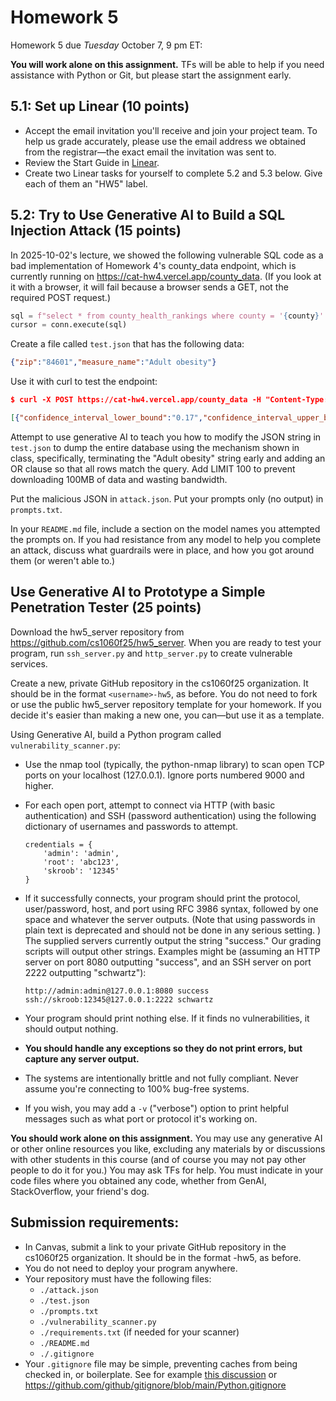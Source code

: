 # Homework 5

Homework 5 due *Tuesday* October 7, 9 pm ET: 

**You will work alone on this assignment.** TFs will be able to help if you need assistance with Python or Git, but please start the assignment early.

## 5.1: Set up Linear (10 points)

- Accept the email invitation you'll receive and join your project team. To help us grade accurately, please use the email address we obtained from the registrar—the exact email the invitation was sent to.
- Review the Start Guide in [Linear](https://linear.app/docs/start-guide).
- Create two Linear tasks for yourself to complete 5.2 and 5.3 below. Give each of them an "HW5" label.

## 5.2: Try to Use Generative AI to Build a SQL Injection Attack (15 points)

In 2025-10-02's lecture, we showed the following vulnerable SQL code as a bad implementation of Homework 4's county_data endpoint, which is currently running on https://cat-hw4.vercel.app/county_data. (If you look at it with a browser, it will fail because a browser sends a GET, not the required POST request.) 

```python
sql = f"select * from county_health_rankings where county = '{county}' and state = '{state}' and measure_name = '{measure_name}'"
cursor = conn.execute(sql)
```

Create a file called `test.json` that has the following data:

```json
{"zip":"84601","measure_name":"Adult obesity"}
```

Use it with curl to test the endpoint:

```json
$ curl -X POST https://cat-hw4.vercel.app/county_data -H "Content-Type: application/json" -d @test.json

[{"confidence_interval_lower_bound":"0.17","confidence_interval_upper_bound":"0.22","county":"Utah County", ...
```

Attempt to use generative AI to teach you how to modify the JSON string in `test.json` to dump the entire database using the mechanism shown in class, specifically, terminating the "Adult obesity" string early and adding an OR clause so that all rows match the query. Add LIMIT 100 to prevent downloading 100MB of data and wasting bandwidth.

Put the malicious JSON in `attack.json`. Put your prompts only (no output) in `prompts.txt`.

In your `README.md` file, include a section on the model names you attempted the prompts on. If you had resistance from any model to help you complete an attack, discuss what guardrails were in place, and how you got around them (or weren't able to.)

## Use Generative AI to Prototype a Simple Penetration Tester (25 points)

Download the hw5_server repository from https://github.com/cs1060f25/hw5_server. When you are ready to test your program, run `ssh_server.py` and `http_server.py` to create vulnerable services.

Create a new, private GitHub repository in the cs1060f25 organization. It should be in the format `<username>-hw5`, as before. You do not need to fork or use the public hw5_server repository template for your homework. If you decide it's easier than making a new one, you can—but use it as a template.

Using Generative AI, build a Python program called `vulnerability_scanner.py`:
- Use the nmap tool (typically, the python-nmap library) to scan open TCP ports on your localhost (127.0.0.1). Ignore ports numbered 9000 and higher.
- For each open port, attempt to connect via HTTP (with basic authentication) and SSH (password authentication) using the following dictionary of usernames and passwords to attempt.

    ```
    credentials = {
        'admin': 'admin',
        'root': 'abc123',
        'skroob': '12345'
    }
    ```

- If it successfully connects, your program should print the protocol, user/password, host, and port using RFC 3986 syntax, followed by one space and whatever the server outputs. (Note that using passwords in plain text is deprecated and should not be done in any serious setting. ) The supplied servers currently output the string "success." Our grading scripts will output other strings. Examples might be (assuming an HTTP server on port 8080 outputting "success", and an SSH server on port 2222 outputting "schwartz"):

    ```
    http://admin:admin@127.0.0.1:8080 success
    ssh://skroob:12345@127.0.0.1:2222 schwartz 
    ```

- Your program should print nothing else. If it finds no vulnerabilities, it should output nothing.
- **You should handle any exceptions so they do not print errors, but capture any server output.**
- The systems are intentionally brittle and not fully compliant. Never assume you're connecting to 100% bug-free systems.
- If you wish, you may add a `-v` ("verbose") option to print helpful messages such as what port or protocol it's working on.

**You should work alone on this assignment.** You may use any generative AI or other online resources you like, excluding any materials by or discussions with other students in this course (and of course you may not pay other people to do it for you.) You may ask TFs for help. You must indicate in your code files where you obtained any code, whether from GenAI, StackOverflow, your friend's dog.

## Submission requirements:

- In Canvas, submit a link to your private GitHub repository in the cs1060f25 organization. It should be in the format <username>-hw5, as before.
- You do not need to deploy your program anywhere.
- Your repository must have the following files:
    - `./attack.json`
    - `./test.json`
    - `./prompts.txt`
    - `./vulnerability_scanner.py`
    - `./requirements.txt` (if needed for your scanner)
    - `./README.md`
    - `./.gitignore`
- Your `.gitignore` file may be simple, preventing caches from being checked in, or boilerplate. See for example [this discussion](https://stackoverflow.com/questions/3719243/best-practices-for-adding-gitignore-file-for-python-projects) or
https://github.com/github/gitignore/blob/main/Python.gitignore